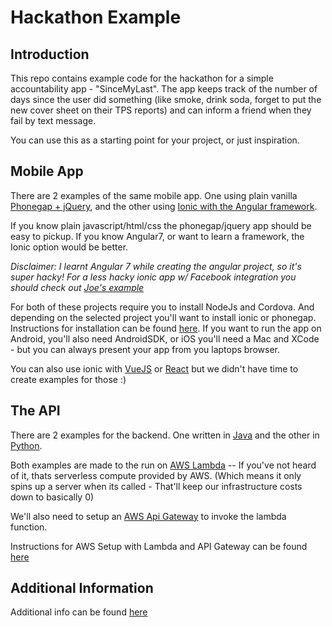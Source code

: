 # Hackathon Example

## Introduction
This repo contains example code for the hackathon for a simple accountability app - "SinceMyLast". The app keeps track of the number of days since the user did something (like smoke, drink soda, forget to put the new cover sheet on their TPS reports) and can inform a friend when they fail by text message.  

You can use this as a starting point for your project, or just inspiration.

## Mobile App
There are 2 examples of the same mobile app. One using plain vanilla [Phonegap + jQuery](/phonegap-jquery-app), and the other using [Ionic with the Angular framework](/ionic-angular-app).

If you know plain javascript/html/css the phonegap/jquery app should be easy to pickup.
If you know Angular7, or want to learn a framework, the Ionic option would be better.

*Disclaimer: I learnt Angular 7 while creating the angular project, so it's super hacky! For a less hacky ionic app w/ Facebook integration you should check out [Joe's example](https://github.com/joerust1978/ionic-application-starter)*

For both of these projects require you to install NodeJs and Cordova. And depending on the selected project you'll want to install ionic or phonegap. Instructions for installation can be found [here](/Software-Setup.md). If you want to run the app on Android, you'll also need AndroidSDK, or iOS you'll need a Mac and XCode - but you can always present your app from you laptops browser.

You can also use ionic with [VueJS](https://www.techiediaries.com/ionic-vue/) or [React](https://alligator.io/ionic/react-and-ionic/) but we didn't have time to create examples for those :)

## The API
There are 2 examples for the backend. One written in [Java](/java-api) and the other in [Python](/python-api).

Both examples are made to the run on [AWS Lambda](https://aws.amazon.com/serverless/videos/video-lambda-intro/) -- If you've not heard of it, thats serverless compute provided by AWS. (Which means it only spins up a server when its called - That'll keep our infrastructure costs down to basically 0)

We'll also need to setup an [AWS Api Gateway](https://aws.amazon.com/api-gateway/) to invoke the lambda function.

Instructions for AWS Setup with Lambda and API Gateway can be found [here](/AWS-Setup.md)


## Additional Information
Additional info can be found [here](https://www.youtube.com/watch?v=dQw4w9WgXcQ)
